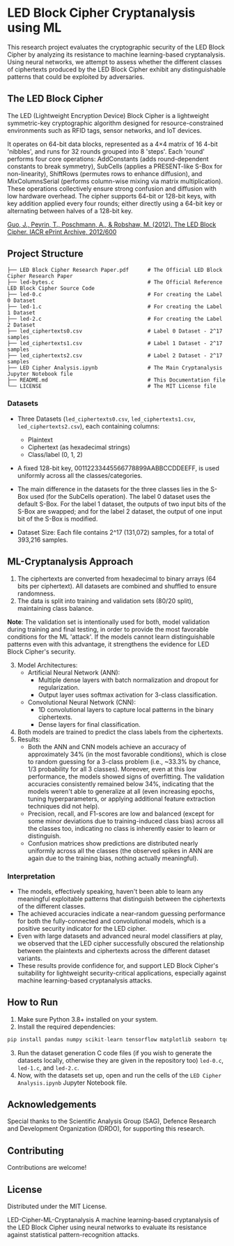 # LED Block Cipher Cryptanalysis using ML

This research project evaluates the cryptographic security of the LED Block Cipher by analyzing its resistance to machine learning-based cryptanalysis. 
Using neural networks, we attempt to assess whether the different classes of ciphertexts produced by the LED Block Cipher exhibit any distinguishable patterns that could be exploited by adversaries.
 
## The LED Block Cipher

The LED (Lightweight Encryption Device) Block Cipher is a lightweight symmetric-key cryptographic algorithm designed for resource-constrained environments such as RFID tags, sensor networks, and IoT devices.

It operates on 64-bit data blocks, represented as a 4×4 matrix of 16 4-bit 'nibbles', and runs for 32 rounds grouped into 8 'steps'. Each 'round' performs four core operations: AddConstants (adds round-dependent constants to break symmetry), SubCells (applies a PRESENT-like S-Box for non-linearity), ShiftRows (permutes rows to enhance diffusion), and MixColumnsSerial (performs column-wise mixing via matrix multiplication). These operations collectively ensure strong confusion and diffusion with low hardware overhead. The cipher supports 64-bit or 128-bit keys, with key addition applied every four rounds; either directly using a 64-bit key or alternating between halves of a 128-bit key.
 
[Guo, J., Peyrin, T., Poschmann, A., & Robshaw, M. (2012). The LED Block Cipher. IACR ePrint Archive, 2012/600](https://eprint.iacr.org/2012/600.pdf)

## Project Structure

```
├── LED Block Cipher Research Paper.pdf      # The Official LED Block Cipher Research Paper
├── led-bytes.c                              # The Official Reference LED Block Cipher Source Code
├── led-0.c                                  # For creating the Label 0 Dataset
├── led-1.c                                  # For creating the Label 1 Dataset
├── led-2.c                                  # For creating the Label 2 Dataset
├── led_ciphertexts0.csv                     # Label 0 Dataset - 2^17 samples
├── led_ciphertexts1.csv                     # Label 1 Dataset - 2^17 samples
├── led_ciphertexts2.csv                     # Label 2 Dataset - 2^17 samples
├── LED Cipher Analysis.ipynb                # The Main Cryptanalysis Jupyter Notebook file
├── README.md                                # This Documentation file
└── LICENSE                                  # The MIT License file
```

### Datasets

- Three Datasets (`led_ciphertexts0.csv`, `led_ciphertexts1.csv`, `led_ciphertexts2.csv`), each containing columns:
  - Plaintext
  - Ciphertext (as hexadecimal strings)
  - Class/label (0, 1, 2) 

- A fixed 128-bit key, 00112233445566778899AABBCCDDEEFF, is used uniformly across all the classes/categories.
- The main difference in the datasets for the three classes lies in the S-Box used (for the SubCells operation). The label 0 dataset uses the default S-Box. For the label 1 dataset, the outputs of two input bits of the S-Box are swapped; and for the label 2 dataset, the output of one input bit of the S-Box is modified. 

- Dataset Size: Each file contains 2^17 (131,072) samples, for a total of 393,216 samples.

## ML-Cryptanalysis Approach

1. The ciphertexts are converted from hexadecimal to binary arrays (64 bits per ciphertext). All datasets are combined and shuffled to ensure randomness.
2. The data is split into training and validation sets (80/20 split), maintaining class balance.

**Note**: The validation set is intentionally used for both, model validation during training and final testing, in order to provide the most favorable conditions for the ML 'attack'. If the models cannot learn distinguishable patterns even with this advantage, it strengthens the evidence for LED Block Cipher's security.

3. Model Architectures:
   - Artificial Neural Network (ANN):
     - Multiple dense layers with batch normalization and dropout for regularization.
     - Output layer uses softmax activation for 3-class classification.
   - Convolutional Neural Network (CNN):
     - 1D convolutional layers to capture local patterns in the binary ciphertexts.
     - Dense layers for final classification.
4. Both models are trained to predict the class labels from the ciphertexts.
5. Results:
   - Both the ANN and CNN models achieve an accuracy of approximately 34% (in the most favorable conditions), which is close to random guessing for a 3-class problem (i.e., ~33.3% by chance, 1/3 probability for all 3 classes). Moreover, even at this low performance, the models showed signs of overfitting. The validation accuracies consistently remained below 34%, indicating that the models weren't able to generalize at all (even increasing epochs, tuning hyperparameters, or applying additional feature extraction techniques did not help). 
   - Precision, recall, and F1-scores are low and balanced (except for some minor deviations due to training-induced class bias) across all the classes too, indicating no class is inherently easier to learn or distinguish.  
   - Confusion matrices show predictions are distributed nearly uniformly across all the classes (the observed spikes in ANN are again due to the training bias, nothing actually meaningful).       
 
### Interpretation
 
- The models, effectively speaking, haven't been able to learn any meaningful exploitable patterns that distinguish between the ciphertexts of the different classes.
- The achieved accuracies indicate a near-random guessing performance for both the fully-connected and convolutional models, which is a positive security indicator for the LED cipher.
- Even with large datasets and advanced neural model classifiers at play, we observed that the LED cipher successfully obscured the relationship between the plaintexts and ciphertexts across the different dataset variants.
- These results provide confidence for, and support LED Block Cipher's suitability for lightweight security-critical applications, especially against machine learning-based cryptanalysis attacks.

## How to Run

1. Make sure Python 3.8+ installed on your system. 
2. Install the required dependencies:
```python
pip install pandas numpy scikit-learn tensorflow matplotlib seaborn tqdm
```
3. Run the dataset generation C code files (if you wish to generate the datasets locally, otherwise they are given in the repository too) `led-0.c`, `led-1.c`, and `led-2.c`.
4. Now, with the datasets set up, open and run the cells of the `LED Cipher Analysis.ipynb` Jupyter Notebook file.

## Acknowledgements

Special thanks to the Scientific Analysis Group (SAG), Defence Research and Development Organization (DRDO), for supporting this research.

## Contributing

Contributions are welcome!

## License

Distributed under the MIT License. 

LED-Cipher-ML-Cryptanalysis
A machine learning-based cryptanalysis of the LED Block Cipher using neural networks to evaluate its resistance against statistical pattern-recognition attacks.
     
